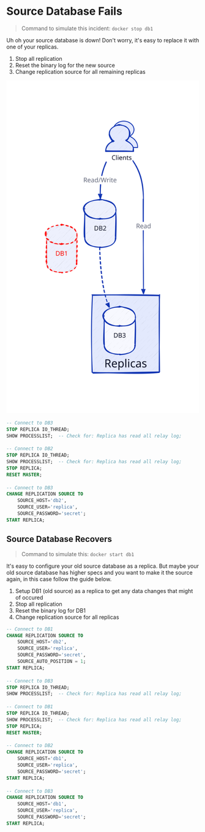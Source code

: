 # Source Database Fails

> Command to simulate this incident: `docker stop db1`

Uh oh your source database is down! Don't worry, it's easy to replace it with one of your replicas.

1. Stop all replication
2. Reset the binary log for the new source
3. Change replication source for all remaining replicas

![incident](../diagrams/incident_1.svg)

```sql
-- Connect to DB3
STOP REPLICA IO_THREAD;
SHOW PROCESSLIST;  -- Check for: Replica has read all relay log;

-- Connect to DB2
STOP REPLICA IO_THREAD;
SHOW PROCESSLIST;  -- Check for: Replica has read all relay log;
STOP REPLICA;
RESET MASTER;

-- Connect to DB3
CHANGE REPLICATION SOURCE TO
    SOURCE_HOST='db2',
    SOURCE_USER='replica',
    SOURCE_PASSWORD='secret';
START REPLICA;
```

## Source Database Recovers

> Command to simulate this: `docker start db1`

It's easy to configure your old source database as a replica. But maybe your old source database has higher specs and you want to make it the source again, in this case follow the guide below.

1. Setup DB1 (old source) as a replica to get any data changes that might of occured
2. Stop all replication
3. Reset the binary log for DB1
4. Change replication source for all replicas

```sql
-- Connect to DB1
CHANGE REPLICATION SOURCE TO
    SOURCE_HOST='db2',
    SOURCE_USER='replica',
    SOURCE_PASSWORD='secret',
    SOURCE_AUTO_POSITION = 1;
START REPLICA;

-- Connect to DB3
STOP REPLICA IO_THREAD;
SHOW PROCESSLIST;  -- Check for: Replica has read all relay log;

-- Connect to DB1
STOP REPLICA IO_THREAD;
SHOW PROCESSLIST;  -- Check for: Replica has read all relay log;
STOP REPLICA;
RESET MASTER;

-- Connect to DB2
CHANGE REPLICATION SOURCE TO
    SOURCE_HOST='db1',
    SOURCE_USER='replica',
    SOURCE_PASSWORD='secret';
START REPLICA;

-- Connect to DB3
CHANGE REPLICATION SOURCE TO
    SOURCE_HOST='db1',
    SOURCE_USER='replica',
    SOURCE_PASSWORD='secret';
START REPLICA;
```
